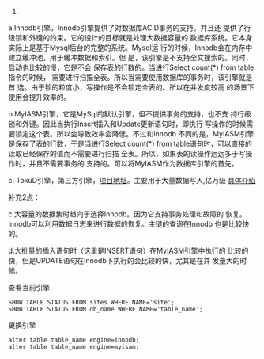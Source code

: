 1.

a.Innodb引擎，Innodb引擎提供了对数据库ACID事务的支持。并且还
提供了行级锁和外键的约束。它的设计的目标就是处理大数据容量的
数据库系统。它本身实际上是基于Mysql后台的完整的系统。Mysql运
行的时候，Innodb会在内存中建立缓冲池，用于缓冲数据和索引。但
是，该引擎是不支持全文搜索的。同时，启动也比较的慢，它是不会
保存表的行数的。当进行Select count(*) from table指令的时候，
需要进行扫描全表。所以当需要使用数据库的事务时，该引擎就是首
选。由于锁的粒度小，写操作是不会锁定全表的。所以在并发度较高
的场景下使用会提升效率的。

b.MyIASM引擎，它是MySql的默认引擎，但不提供事务的支持，也不支
持行级锁和外键。因此当执行Insert插入和Update更新语句时，即执行
写操作的时候需要锁定这个表。所以会导致效率会降低。不过和Innodb
不同的是，MyIASM引擎是保存了表的行数，于是当进行Select count(*)
 from table语句时，可以直接的读取已经保存的值而不需要进行扫描
 全表。所以，如果表的读操作远远多于写操作时，并且不需要事务的
 支持的。可以将MyIASM作为数据库引擎的首先。
 
c. TokuD引擎，第三方引擎，[项目地址]( https://github.com/XeLabs/tokudb)。主要用于大量数据写入,亿万级
    [具体介绍](https://mp.weixin.qq.com/s?__biz=MzAxNDMwMTMwMw==&mid=2247490271&idx=1&sn=092d7e6a6255b81db31c7af7656d1ed1&chksm=9b943bc7ace3b2d15737e8f5b767a0a2ae9987f3afce60ae104bb57d5be618224ed67472c2d9&mpshare=1&scene=1&srcid=#rd)

补充2点：

c.大容量的数据集时趋向于选择Innodb。因为它支持事务处理和故障的
恢复。Innodb可以利用数据日志来进行数据的恢复。主键的查询在Innodb
也是比较快的。

d.大批量的插入语句时（这里是INSERT语句）在MyIASM引擎中执行的
比较的快，但是UPDATE语句在Innodb下执行的会比较的快，尤其是在并
发量大的时候。



查看当前引擎
```aidl
SHOW TABLE STATUS FROM sites WHERE NAME='site';  
SHOW TABLE STATUS FROM db_name WHERE NAME='table_name';  
```

更换引擎
```aidl
alter table table_name engine=innodb;  
alter table table_name engine=myisam;  
```